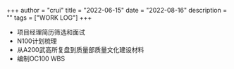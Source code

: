 +++
author = "crui"
title = "2022-06-15"
date = "2022-08-16"
description = ""
tags = ["WORK LOG"]
+++

- 项目经理简历筛选和面试
- N100计划梳理
- 从A200武高所复盘到质量部质量文化建设材料
- 编制OC100 WBS